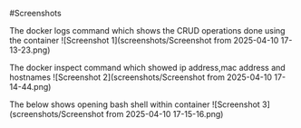 #Screenshots

The docker logs command which shows the CRUD operations done using the container
![Screenshot 1](screenshots/Screenshot from 2025-04-10 17-13-23.png)

The docker inspect command which showed ip address,mac address and hostnames
![Screenshot 2](screenshots/Screenshot from 2025-04-10 17-14-44.png)

The below shows opening bash shell within container
![Screenshot 3](screenshots/Screenshot from 2025-04-10 17-15-16.png)